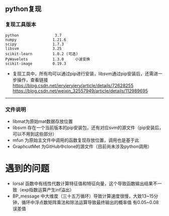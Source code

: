 ## python复现

### 复现工具版本
```
python                3.7
numpy                1.21.6
scipy                1.7.3
libsvm               3.25
scikit-learn         1.0.2 (可选)
PyWavelets           1.3.0     小波变换
scikit-image         0.19.3 
```
* 复现工具中，所有均可以通过pip进行安装，libsvm通过pip安装后，还需进一步操作，查看链接 https://blog.csdn.net/jeryjeryjery/article/details/72628255 https://blog.csdn.net/weixin_32557949/article/details/112989695
***

### 文件说明
* libmat为原始mat数据存放位置
* libsvm 存在一个当前版本的pip安装包，还有对应svm的源文件（pip安装后，可以不用到这些部分）
* mfun 为原始主文件中调用的函数复现存放位置，调用也是基于此
* GraphcutMet 为GitHub中clone的源文件（目前尚未涉及python调用）

# 遇到的问题
* lorsal 函数中有线性代数计算特征值和特征向量，这个导致函数输出结果不一致（exp指数运算产生inf溢出）
* BP_message 中大维度（三十五万循环）导致计算速度很慢，大致13~15分钟，循环中浮点数矩阵乘法和除法运算导致最终输出的概率值 有0.05~0.08 误差值

